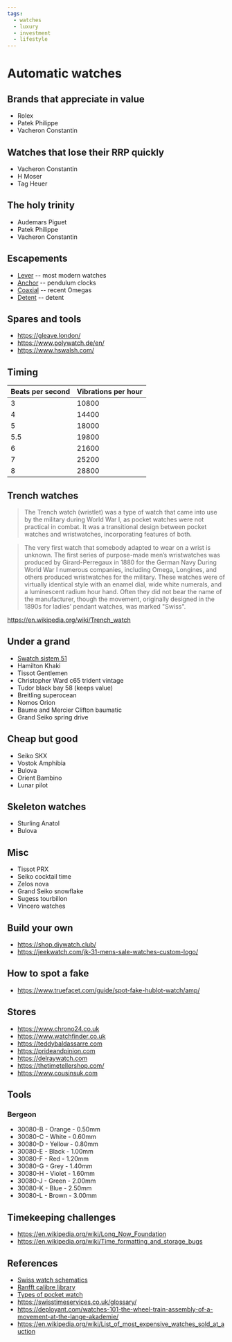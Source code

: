 ```yaml
---
tags:
  - watches
  - luxury
  - investment
  - lifestyle
---
```


# Automatic watches
## Brands that appreciate in value
- Rolex
- Patek Philippe
- Vacheron Constantin

## Watches that lose their RRP quickly
- Vacheron Constantin
- H Moser
- Tag Heuer

## The holy trinity
- Audemars Piguet
- Patek Philippe
- Vacheron Constantin

## Escapements
- [Lever](https://en.wikipedia.org/wiki/Lever_escapement) -- most modern watches
- [Anchor](https://en.wikipedia.org/wiki/Anchor_escapement) -- pendulum clocks
- [Coaxial](https://en.wikipedia.org/wiki/Coaxial_escapement) -- recent Omegas
- [Detent](https://www.timeandwatches.com/p/the-detent-escapement-from-marine.html) -- detent

## Spares and tools
- https://gleave.london/
- https://www.polywatch.de/en/
- https://www.hswalsh.com/

## Timing
|Beats per second | Vibrations per hour |
|---|---|
| 3      | 10800|
| 4      | 14400|
| 5      | 18000|
| 5.5 | 19800 |
| 6      | 21600|
| 7      | 25200|
| 8      | 28800|

## Trench watches
> The Trench watch (wristlet) was a type of watch that came into use by the military during World War I, as pocket watches were not practical in combat. It was a transitional design between pocket watches and wristwatches, incorporating features of both.

> The very first watch that somebody adapted to wear on a wrist is unknown. The first series of purpose-made men’s wristwatches was produced by Girard-Perregaux in 1880 for the German Navy During World War I numerous companies, including Omega, Longines, and others produced wristwatches for the military. These watches were of virtually identical style with an enamel dial, wide white numerals, and a luminescent radium hour hand. Often they did not bear the name of the manufacturer, though the movement, originally designed in the 1890s for ladies’ pendant watches, was marked "Swiss".

https://en.wikipedia.org/wiki/Trench_watch

## Under a grand
- [Swatch sistem 51](https://www.swatch.com/en-gb/body-amp-soul-yas100g/YAS100G.html)
- Hamilton Khaki
- Tissot Gentlemen
- Christopher Ward c65 trident vintage
- Tudor black bay 58 (keeps value)
- Breitling superocean
- Nomos Orion
- Baume and Mercier Clifton baumatic
- Grand Seiko spring drive

## Cheap but good
- Seiko SKX
- Vostok Amphibia
- Bulova
- Orient Bambino
- Lunar pilot

## Skeleton watches
- Sturling Anatol
- Bulova

## Misc
- Tissot PRX
- Seiko cocktail time
- Zelos nova
- Grand Seiko snowflake
- Sugess tourbillon
- Vincero watches

## Build your own
- https://shop.diywatch.club/
- https://jeekwatch.com/jk-31-mens-sale-watches-custom-logo/

## How to spot a fake
- https://www.truefacet.com/guide/spot-fake-hublot-watch/amp/

## Stores
- https://www.chrono24.co.uk
- https://www.watchfinder.co.uk
- https://teddybaldassarre.com
- https://prideandpinion.com
- https://delraywatch.com
- https://thetimetellershop.com/
- https://www.cousinsuk.com

## Tools
### Bergeon
- 30080-B - Orange - 0.50mm
- 30080-C - White - 0.60mm
- 30080-D - Yellow - 0.80mm
- 30080-E - Black - 1.00mm
- 30080-F - Red - 1.20mm
- 30080-G - Grey - 1.40mm
- 30080-H - Violet - 1.60mm
- 30080-J - Green - 2.00mm
- 30080-K - Blue - 2.50mm
- 30080-L - Brown - 3.00mm

## Timekeeping challenges
- https://en.wikipedia.org/wiki/Long_Now_Foundation
- https://en.wikipedia.org/wiki/Time_formatting_and_storage_bugs

## References
- [Swiss watch schematics](https://oldswisswatches.com/watch-parts-branded/omega-calibre-movement-and-spare-parts/omega-601/)
- [Ranfft calibre library](http://www.ranfft.de/cgi-bin/bidfun-db.cgi?10&ranfft&2&2uswk&Omega_601)
- [Types of pocket watch](https://www.pocketwatch.co.uk/types-of-pocket-watch)
- https://swisstimeservices.co.uk/glossary/
- https://deployant.com/watches-101-the-wheel-train-assembly-of-a-movement-at-the-lange-akademie/
- https://en.wikipedia.org/wiki/List_of_most_expensive_watches_sold_at_auction

